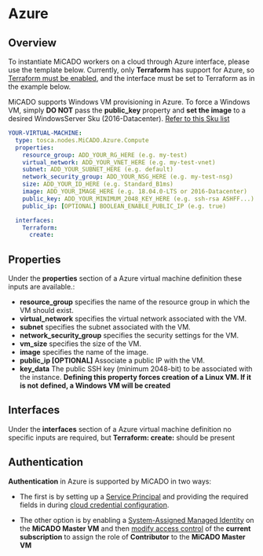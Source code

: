 # Azure

## Overview

To instantiate MiCADO workers on a cloud through Azure interface, please
use the template below. Currently, only **Terraform** has support for Azure,
so [Terraform must be enabled](/install/cli-install/#enable-terraform), and the interface must
be set to Terraform as in the example below.

MiCADO supports Windows VM provisioning in Azure. To force a Windows VM,
simply **DO NOT** pass the **public_key** property and **set the image** to
a desired WindowsServer Sku (2016-Datacenter). [Refer to this Sku list](https://docs.microsoft.com/en-us/azure/virtual-machines/windows/cli-ps-findimage#table-of-commonly-used-windows-images)

```yaml
YOUR-VIRTUAL-MACHINE:
  type: tosca.nodes.MiCADO.Azure.Compute
  properties:
    resource_group: ADD_YOUR_RG_HERE (e.g. my-test)
    virtual_network: ADD_YOUR_VNET_HERE (e.g. my-test-vnet)
    subnet: ADD_YOUR_SUBNET_HERE (e.g. default)
    network_security_group: ADD_YOUR_NSG_HERE (e.g. my-test-nsg)
    size: ADD_YOUR_ID_HERE (e.g. Standard_B1ms)
    image: ADD_YOUR_IMAGE_HERE (e.g. 18.04.0-LTS or 2016-Datacenter)
    public_key: ADD_YOUR_MINIMUM_2048_KEY_HERE (e.g. ssh-rsa ASHFF...)
    public_ip: [OPTIONAL] BOOLEAN_ENABLE_PUBLIC_IP (e.g. true)

  interfaces:
    Terraform:
      create:
```

## Properties

Under the **properties** section of a Azure virtual machine definition these
inputs are available.:

* **resource_group** specifies the name of the resource group in which
  the VM should exist.
* **virtual_network** specifies the virtual network associated with the VM.
* **subnet** specifies the subnet associated with the VM.
* **network_security_group** specifies the security settings for the VM.
* **vm_size** specifies the size of the VM.
* **image** specifies the name of the image.
* **public_ip [OPTIONAL]** Associate a public IP with the VM.
* **key_data** The public SSH key (minimum 2048-bit) to be associated with
  the instance.
  **Defining this property forces creation of a Linux VM. If it is not**
  **defined, a Windows VM will be created**

## Interfaces

Under the **interfaces** section of a Azure virtual machine definition no
specific inputs are required, but **Terraform: create:** should be present

## Authentication

**Authentication** in Azure is supported by MiCADO in two ways:

- The first is by setting up a
  [Service Principal](https://www.terraform.io/docs/providers/azurerm/guides/service_principal_client_secret.html)
  and providing the required fields in during
  [cloud credential configuration](/install/cli-install#configure-cloud-credentials).

- The other option is by enabling a
  [System-Assigned Managed Identity](https://docs.microsoft.com/en-us/azure/active-directory/managed-identities-azure-resources/qs-configure-portal-windows-vm#enable-system-assigned-managed-identity-during-creation-of-a-vm)
  on the **MiCADO Master VM** and then
  [modify access control](https://docs.microsoft.com/en-us/azure/active-directory/managed-identities-azure-resources/howto-assign-access-portal#use-rbac-to-assign-a-managed-identity-access-to-another-resource)
  of the **current subscription** to assign the role of **Contributor** to
  the **MiCADO Master VM**
